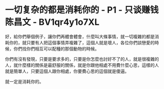 # 一切复杂的都是消耗你的 - P1 - 只谈赚钱陈昌文 - BV1qr4y1o7XL

好，給你們舉個例子，讓你們再體會體會，什麼叫大條事情，就一切複雜的都是消耗你的，就只要有人把這個事情弄複雜了，這個人就是壞人，各位你們談戀愛的時候，你們找你們相互可以配種的那個動物的時候。

你們有沒有發現，只要是要求多的，只要是你怎麼也討好不了的人，就是很複雜的人，就什麼樣的關係是最舒服的關係，就是你跟他相處不用費什麼心思，這樣的人就是簡單人，只要這個人跟你相處，你要費心思的這個就是傻逼。

就一定是消耗你的。